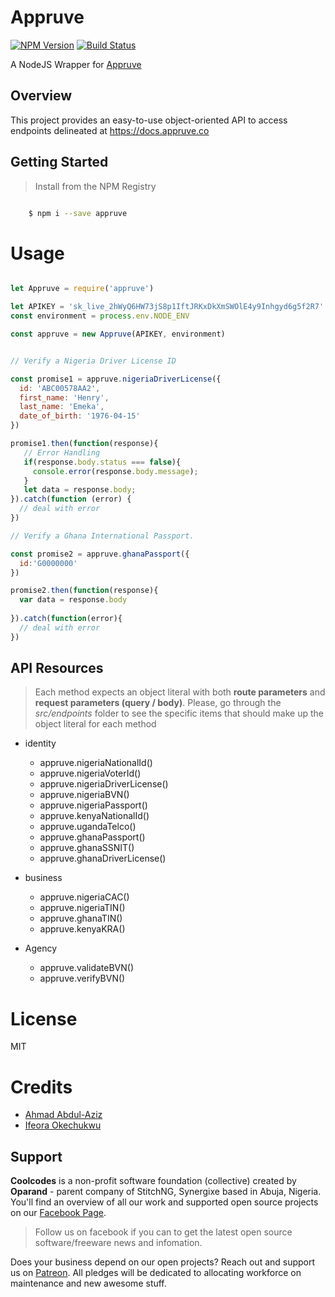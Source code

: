 # Appruve

[![NPM Version][npm-image]][npm-url]
[![Build Status][travis-image]][travis-url]

A NodeJS Wrapper for [Appruve](https://www.appruve.co)

## Overview
This project provides an easy-to-use object-oriented API to access endpoints delineated at https://docs.appruve.co

## Getting Started

>Install from the NPM Registry

```bash

    $ npm i --save appruve

```

# Usage

```js

let Appruve = require('appruve')

let APIKEY = 'sk_live_2hWyQ6HW73jS8p1IftJRKxDkXmSWOlE4y9Inhgyd6g5f2R7'
const environment = process.env.NODE_ENV

const appruve = new Appruve(APIKEY, environment)


// Verify a Nigeria Driver License ID

const promise1 = appruve.nigeriaDriverLicense({
  id: 'ABC00578AA2',
  first_name: 'Henry',
  last_name: 'Emeka',
  date_of_birth: '1976-04-15'
})

promise1.then(function(response){
   // Error Handling
   if(response.body.status === false){
     console.error(response.body.message);
   }
   let data = response.body;
}).catch(function (error) {
  // deal with error
})

// Verify a Ghana International Passport.

const promise2 = appruve.ghanaPassport({
  id:'G0000000'
})

promise2.then(function(response){
  var data = response.body
  
}).catch(function(error){
  // deal with error
})


```

## API Resources

>Each method expects an object literal with both **route parameters** and **request parameters (query / body)**. Please, go through the _src/endpoints_ folder to see the specific items that should make up the object literal for each method

- identity
  - appruve.nigeriaNationalId()
  - appruve.nigeriaVoterId()
  - appruve.nigeriaDriverLicense()
  - appruve.nigeriaBVN()
  - appruve.nigeriaPassport()
  - appruve.kenyaNationalId()
  - appruve.ugandaTelco()
  - appruve.ghanaPassport()
  - appruve.ghanaSSNIT()
  - appruve.ghanaDriverLicense()

- business
  - appruve.nigeriaCAC()
  - appruve.nigeriaTIN()
  - appruve.ghanaTIN()
  - appruve.kenyaKRA()

- Agency
  - appruve.validateBVN()
  - appruve.verifyBVN()


# License

MIT

# Credits

- [Ahmad Abdul-Aziz](https://twitter.com/devamaz)
- [Ifeora Okechukwu](https://twitter.com/isocroft)




[npm-image]: https://img.shields.io/npm/v/appruve.svg?style=flat-square
[npm-url]: https://npmjs.org/package/appruve

[travis-image]: https://travis-ci.org/devamaz/appruve.svg?branch=master
[travis-url]: https://travis-ci.org/devamaz/appruve

## Support 

**Coolcodes** is a non-profit software foundation (collective) created by **Oparand** - parent company of StitchNG, Synergixe based in Abuja, Nigeria. You'll find an overview of all our work and supported open source projects on our [Facebook Page](https://www.facebook.com/coolcodes/).

>Follow us on facebook if you can to get the latest open source software/freeware news and infomation.

Does your business depend on our open projects? Reach out and support us on [Patreon](https://www.patreon.com/coolcodes/). All pledges will be dedicated to allocating workforce on maintenance and new awesome stuff.
